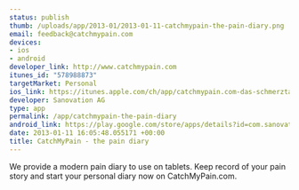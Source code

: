```yaml
--- 
status: publish
thumb: /uploads/app/2013-01/2013-01-11-catchmypain-the-pain-diary.png
email: feedback@catchmypain.com
devices: 
- ios
- android
developer_link: http://www.catchmypain.com
itunes_id: "578988873"
targetMarket: Personal
ios_link: https://itunes.apple.com/ch/app/catchmypain.com-das-schmerztagebuch/id578988873?ls=1%26mt=8
developer: Sanovation AG
type: app
permalink: /app/catchmypain-the-pain-diary
android_link: https://play.google.com/store/apps/details?id=com.sanovation.catchmypain
date: 2013-01-11 16:05:48.055171 +00:00
title: CatchMyPain - the pain diary
---
```


We provide a modern pain diary to use on tablets. 
Keep record of your pain story and start your personal diary now on CatchMyPain.com.
